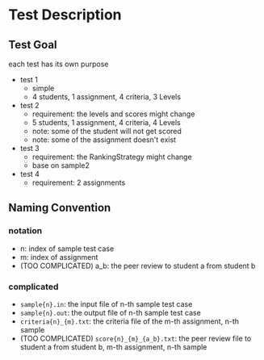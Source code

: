 # Test Description

## Test Goal

each test has its own purpose

- test 1
    - simple
    - 4 students, 1 assignment, 4 criteria, 3 Levels
- test 2
    - requirement: the levels and scores might change
    - 5 students, 1 assignment, 4 criteria, 4 Levels
    - note: some of the student will not get scored
    - note: some of the assignment doesn't exist
- test 3
    - requirement: the RankingStrategy might change
    - base on sample2
- test 4
    - requirement: 2 assignments

## Naming Convention

### notation

- n: index of sample test case
- m: index of assignment
- (TOO COMPLICATED) a_b: the peer review to student a from student b

### complicated

- `sample{n}.in`: the input file of n-th sample test case
- `sample{n}.out`: the output file of n-th sample test case
- `criteria{n}_{m}.txt`: the criteria file of the m-th assignment, n-th sample
- (TOO COMPLICATED) `score{n}_{m}_{a_b}.txt`: the peer review file to student a from student b, m-th assignment, n-th
  sample  